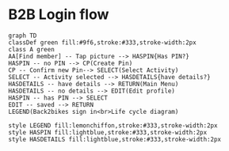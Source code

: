 # B2B Login flow

```mermaid
graph TD
classDef green fill:#9f6,stroke:#333,stroke-width:2px
class A green
AA[Find member] -- Tap picture --> HASPIN{Has PIN?}
HASPIN -- no PIN --> CP(Create Pin)
CP -- Confirm new Pin--> SELECT(Select Activity)
SELECT -- Activity selected --> HASDETAILS{have details?}
HASDETAILS -- have details --> RETURN(Main Menu)
HASDETAILS -- no details --> EDIT(Edit profile)
HASPIN -- has PIN --> SELECT
EDIT -- saved --> RETURN
LEGEND(Back2bikes sign in<br>Life cycle diagram)

style LEGEND fill:lemonchiffon,stroke:#333,stroke-width:2px
style HASPIN fill:lightblue,stroke:#333,stroke-width:2px
style HASDETAILS fill:lightblue,stroke:#333,stroke-width:2px
```

<!--stackedit_data:
eyJoaXN0b3J5IjpbMTQwNzgzMjE3LDE0MDc4MzIxNyw2NDM5OT
U0NzMsMjQyMzA1NTM3XX0=
-->
